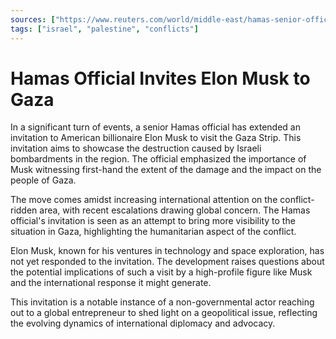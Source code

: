 ```yaml
---
sources: ["https://www.reuters.com/world/middle-east/hamas-senior-official-invites-elon-musk-visit-gaza-2023-11-28/", "https://www.bbc.com/news/technology-67544945"]
tags: ["israel", "palestine", "conflicts"]
---
```


# Hamas Official Invites Elon Musk to Gaza

In a significant turn of events, a senior Hamas official has extended an invitation to American billionaire Elon Musk to visit the Gaza Strip. This invitation aims to showcase the destruction caused by Israeli bombardments in the region. The official emphasized the importance of Musk witnessing first-hand the extent of the damage and the impact on the people of Gaza.

The move comes amidst increasing international attention on the conflict-ridden area, with recent escalations drawing global concern. The Hamas official's invitation is seen as an attempt to bring more visibility to the situation in Gaza, highlighting the humanitarian aspect of the conflict.

Elon Musk, known for his ventures in technology and space exploration, has not yet responded to the invitation. The development raises questions about the potential implications of such a visit by a high-profile figure like Musk and the international response it might generate.

This invitation is a notable instance of a non-governmental actor reaching out to a global entrepreneur to shed light on a geopolitical issue, reflecting the evolving dynamics of international diplomacy and advocacy.
